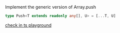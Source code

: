 Implement the generic version of Array.push

```typescript
type Push<T extends readonly any[], U> = [...T, U]
```

[check in ts playground](https://www.typescriptlang.org/play?#code/C4TwDgpgBACgrgZwBYB4AqUIA9gQHYAmCUAThAIYED2eANiFOXiANoC6ANFAKoB8UAXigsAdGLRdubAFChIUAEoQEcWsEGxEqFgEYuAJk5QA5AGZj-APSXheqPq5njbIA)

